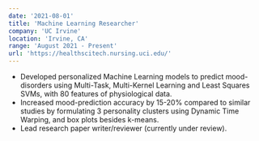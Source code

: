 ```yaml
---
date: '2021-08-01'
title: 'Machine Learning Researcher'
company: 'UC Irvine'
location: 'Irvine, CA'
range: 'August 2021 - Present'
url: 'https://healthscitech.nursing.uci.edu/'
---
```


- Developed personalized Machine Learning models to predict mood-disorders using Multi-Task, Multi-Kernel Learning and Least Squares SVMs, with 80 features of physiological data.
- Increased mood-prediction accuracy by 15-20% compared to similar studies by formulating 3 personality clusters using Dynamic Time Warping, and box plots besides k-means.
- Lead research paper writer/reviewer (currently under review).
